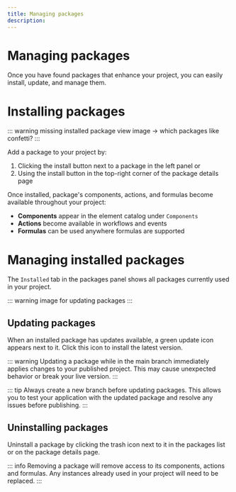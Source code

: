 ```yaml
---
title: Managing packages
description:
---
```


# Managing packages
Once you have found packages that enhance your project, you can easily install, update, and manage them.

# Installing packages
::: warning
missing installed package view image -> which packages like confetti?
:::

Add a package to your project by:
1. Clicking the install button next to a package in the left panel or
2. Using the install button in the top-right corner of the package details page

Once installed, package's components, actions, and formulas become available throughout your project:
- **Components** appear in the element catalog under `Components`
- **Actions** become available in workflows and events
- **Formulas** can be used anywhere formulas are supported

# Managing installed packages
The `Installed` tab in the packages panel shows all packages currently used in your project.

::: warning
image for updating packages
:::

## Updating packages
When an installed package has updates available, a green update icon appears next to it. Click this icon to install the latest version.

::: warning
Updating a package while in the main branch immediately applies changes to your published project. This may cause unexpected behavior or break your live version.
:::

::: tip
Always create a new branch before updating packages. This allows you to test your application with the updated package and resolve any issues before publishing.
:::

## Uninstalling packages
Uninstall a package by clicking the trash icon next to it in the packages list or on the package details page.

::: info
Removing a package will remove access to its components, actions and formulas. Any instances already used in your project will need to be replaced.
:::